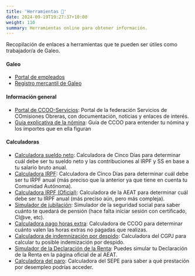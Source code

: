 ```yaml
---
title: 'Herramientas 🔧'
date: 2024-09-19T19:27:37+10:00
weight: 110
summary: Herramientas online para obtener información.
---
```


Recopilación de enlaces a herramientas que te pueden ser útiles como trabajador/a de Galeo.

#### Galeo

- [Portal de empleados](https://people.galeo.tech/)
- [Registro mercantil de Galeo](https://librebor.me/borme/empresa/galeo-tech/)

#### Información general

- [Portal de CCOO-Servicios](https://www.ccoo-servicios.es/): Portal de la federación Servicios de COmisiones Obreras, con documentación, noticias y enlaces de interés.
- [Guía explicativa de la nómina](https://www.ccoo-servicios.es/archivos/bs/guiabasicanomina_.pdf): Guía de CCOO para entender tu nómina y los importes que en ella figuran

#### Calculadoras

- [Calculadora sueldo neto](https://cincodias.elpais.com/herramientas/calculadora-sueldo-neto/): Calculadora de Cinco Días para determinar cuál debe ser tu sueldo neto y las contribuciones al IRPF y SS en base a tu salario bruto anual.
- [Calculadora IRPF](https://cincodias.elpais.com/herramientas/calculadora-irpf/): Calculadora de Cinco Días para determinar cuál debe ser tu IRPF anual (más preciso que la anterior ya que tiene en cuenta tu Comunidad Autónoma).
- [Calculadora IRPF (Oficial)](https://www2.agenciatributaria.gob.es/wlpl/PRET-R200/R240/index.zul): Calculadora de la AEAT para determinar cuál debe ser tu IRPF anual (más preciso aún, pero más compleja).
- [Simulador de jubilación](https://sede-tu.seg-social.gob.es/wps/portal/tussR/tuss/Login/!ut/p/z1/04_Sj9CPykssy0xPLMnMz0vMAfIjo8zi_QwdXQ09gg0C3EO8nA0CPbzMQr2dPQ2NAk31wwkpiAJKG-AAjgZA_VFgJThMCDYzgyrAY0ZBboRBpqOiIgCNEBoU/dz/d5/L2dBISEvZ0FBIS9nQSEh/): Simulador de la seguridad social para saber cuánto te quedará de pensión (hace falta iniciar sesión con certificado, Cl@ve, etc).
- [Calculadora pago horas extra](https://www.ccoo-servicios.es/horas.html): Calculadora de CCOO para determinar cuánto valen las horas extras no pagadas que realizas.
- [Calculadora de indemnización por despido](https://www.poderjudicial.es/cgpj/es/Servicios/Utilidades/Calculo-de-indemnizaciones-por-extincion-de-contrato-de-trabajo/): Calculadora del CGPJ para calcular tu posible indemización por despido.
- [Simulador de la Declaración de la Renta](https://www2.agenciatributaria.gob.es/wlpl/PARE-RW22/OPEN/index.zul?TACCESO=COLAB&EJER=2022): Puedes simular tu Declaración de la Renta en la página oficial de al AEAT.
- [Calculadora del paro](https://sede.sepe.gob.es/dgsimulador/introSimulador.do): Calculadora del SEPE para saber a qué prestación por desempleo podrías acceder.

<!--more-->